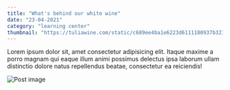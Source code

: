 ```yaml
---
title: "What's behind our white wine"
date: "23-04-2021"
category: "learning center"
thumbnail: "https://tuliawine.com/static/c689ee4ba1e6223d6111180937b32341/3b771/wine-taste.webp"
---
```


Lorem ipsum dolor sit, amet consectetur adipisicing elit. Itaque
maxime a porro magnam qui eaque illum animi possimus delectus ipsa
laborum ullam distinctio dolore natus repellendus beatae,
consectetur ea reiciendis!

![Post image](https://tuliawine.com/static/c689ee4ba1e6223d6111180937b32341/3b771/wine-taste.webp)
